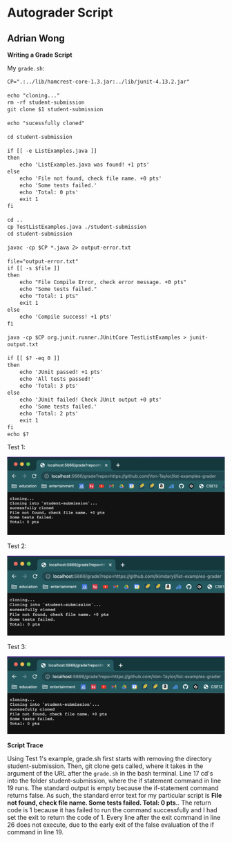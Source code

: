 # Autograder Script
## Adrian Wong

**Writing a Grade Script**

My `grade.sh`:

```
CP=".:../lib/hamcrest-core-1.3.jar:../lib/junit-4.13.2.jar"

echo "cloning..."
rm -rf student-submission
git clone $1 student-submission

echo "sucessfully cloned"

cd student-submission

if [[ -e ListExamples.java ]]
then
    echo 'ListExamples.java was found! +1 pts'
else
    echo 'File not found, check file name. +0 pts'
    echo 'Some tests failed.'
    echo 'Total: 0 pts'
    exit 1
fi

cd ..
cp TestListExamples.java ./student-submission
cd student-submission

javac -cp $CP *.java 2> output-error.txt

file="output-error.txt"
if [[ -s $file ]]
then
    echo "File Compile Error, check error message. +0 pts"
    echo "Some tests failed."
    echo "Total: 1 pts"
    exit 1
else
    echo 'Compile success! +1 pts'
fi

java -cp $CP org.junit.runner.JUnitCore TestListExamples > junit-output.txt

if [[ $? -eq 0 ]]
then
    echo 'JUnit passed! +1 pts'
    echo 'All tests passed!'
    echo 'Total: 3 pts'
else
    echo 'JUnit failed! Check JUnit output +0 pts'
    echo 'Some tests failed.'
    echo 'Total: 2 pts'
    exit 1
fi
echo $?

```

Test 1:

![Image](https://github.com/adrianwongg1/cse15l-lab-reports/blob/main/CSE15L%20pictures/Screenshot%202022-11-28%20at%2010.03.41%20AM.png?raw=true)


Test 2:

![Image](https://github.com/adrianwongg1/cse15l-lab-reports/blob/main/CSE15L%20pictures/Screenshot%202022-11-28%20at%2010.04.30%20AM.png?raw=true)

Test 3:

![Image](https://github.com/adrianwongg1/cse15l-lab-reports/blob/main/CSE15L%20pictures/Screenshot%202022-11-28%20at%2010.03.53%20AM.png?raw=true)


**Script Trace**

Using Test 1's example, grade.sh first starts with removing the directory student-submission. Then,
git clone gets called, where it takes in the argument of the URL after the `grade.sh` in the bash terminal.
Line 17 cd's into the folder student-submission, where the if statement command in line 19 runs. The standard output 
is empty because the if-statement command returns false. As such, the standard error text for my particular script
is **File not found, check file name. Some tests failed. Total: 0 pts.**. The return code is 1 because it has failed 
to run the command successfully and I had set the exit to return the code of 1. Every line after the exit command in 
line 26 does not execute, due to the early exit of the false evaluation of the if command in line 19. 


